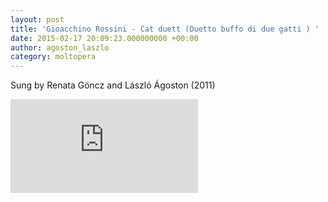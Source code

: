 ```yaml
---
layout: post
title: 'Gioacchino Rossini - Cat duett (Duetto buffo di due gatti ) '
date: 2015-02-17 20:09:23.000000000 +00:00
author: agoston_laszlo
category: moltopera
---
```


Sung by Renata Göncz and László Ágoston (2011)

<iframe src="https://www.youtube.com/embed/nztunyKV2A8" frameborder="0" allowfullscreen="allowfullscreen"></iframe>

